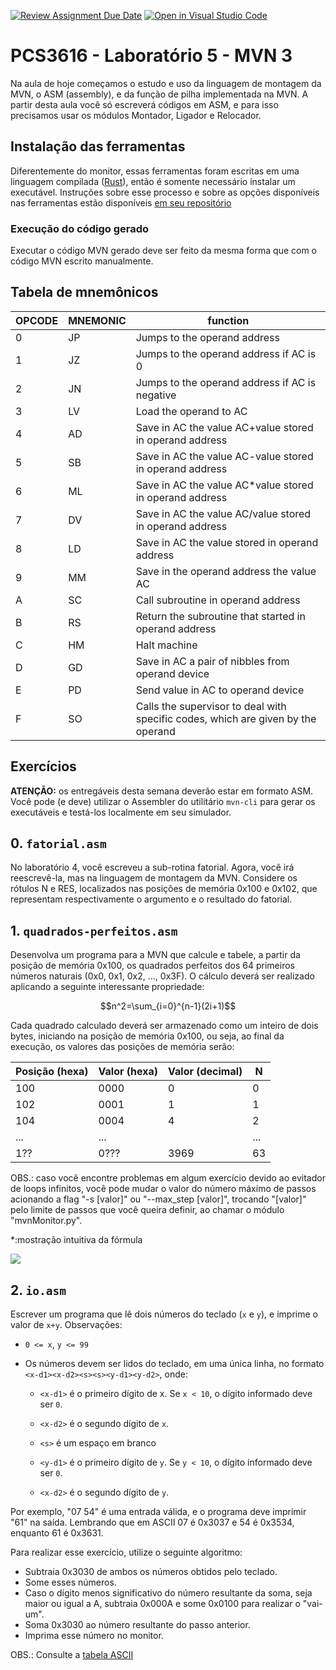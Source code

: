 [![Review Assignment Due Date](https://classroom.github.com/assets/deadline-readme-button-22041afd0340ce965d47ae6ef1cefeee28c7c493a6346c4f15d667ab976d596c.svg)](https://classroom.github.com/a/8K2hEYnH)
[![Open in Visual Studio Code](https://classroom.github.com/assets/open-in-vscode-2e0aaae1b6195c2367325f4f02e2d04e9abb55f0b24a779b69b11b9e10269abc.svg)](https://classroom.github.com/online_ide?assignment_repo_id=18245657&assignment_repo_type=AssignmentRepo)
# PCS3616 - Laboratório 5 - MVN 3

Na aula de hoje começamos o estudo e uso da linguagem de montagem da
MVN, o ASM (assembly), e da função de pilha implementada na MVN.
A partir desta aula você só escreverá códigos em ASM, e para isso
precisamos usar os módulos Montador, Ligador e Relocador.

## Instalação das ferramentas

Diferentemente do monitor, essas ferramentas foram escritas em uma
linguagem compilada ([Rust](https://www.rust-lang.org/)), então é
somente necessário instalar um executável.
Instruções sobre esse processo e sobre as opções disponíveis nas
ferramentas estão disponíveis
[em seu repositório](https://github.com/PCS3616/mvn-rs#readme)

### Execução do código gerado

Executar o código MVN gerado deve ser feito da mesma forma que com o
código MVN escrito manualmente.

## Tabela de mnemônicos

| OPCODE | MNEMONIC | function |
| --- | --- | --- |
| 0 | JP |Jumps to the operand address |
| 1 | JZ |Jumps to the operand address if AC is 0 |
| 2 | JN |Jumps to the operand address if AC is negative |
| 3 | LV |Load the operand to AC |
| 4 | AD |Save in AC the value AC+value stored in operand address |
| 5 | SB |Save in AC the value AC-value stored in operand address |
| 6 | ML |Save in AC the value AC*value stored in operand address |
| 7 | DV |Save in AC the value AC/value stored in operand address |
| 8 | LD |Save in AC the value stored in operand address |
| 9 | MM |Save in the operand address the value AC |
| A | SC |Call subroutine in operand address |
| B | RS |Return the subroutine that started in operand address |
| C | HM |Halt machine |
| D | GD |Save in AC a pair of nibbles from operand device |
| E | PD |Send value in AC to operand device |
| F | SO |Calls the supervisor to deal with specific codes, which are given by the operand |

## Exercícios

**ATENÇÃO:** os entregáveis desta semana deverão estar em formato ASM.
Você pode (e deve) utilizar o Assembler do utilitário `mvn-cli` para
gerar os executáveis e testá-los localmente em seu simulador.

## 0.  `fatorial.asm`
No laboratório 4, você escreveu a sub-rotina fatorial. Agora,
    você irá reescrevê-la, mas na linguagem de montagem da MVN.
    Considere os rótulos N e RES, localizados nas posições de memória 0x100
    e 0x102, que representam respectivamente o argumento e o resultado do fatorial.

## 1. `quadrados-perfeitos.asm`
Desenvolva um programa para a MVN que calcule e tabele, a partir da
posição de memória 0x100, os quadrados perfeitos dos 64 primeiros
números naturais (0x0, 0x1, 0x2, ..., 0x3F). O cálculo deverá ser
realizado aplicando a seguinte interessante propriedade:

$$n^2=\sum_{i=0}^{n-1}(2i+1)$$

Cada quadrado calculado deverá ser armazenado como um inteiro de dois
bytes, iniciando na posição de memória 0x100, ou seja, ao final da
execução, os valores das posições de memória serão:

 |Posição (hexa)         |Valor (hexa)|Valor (decimal)|N                 |
 |-----------------------|------------|---------------|------------------|
 |100                    |0000        |0              |0                 |
 |102                    |0001        |1              |1                 |
 |104                    |0004        |4              |2                 |
 |...                    |...         |               |...               |
 |1??                    |0???        |3969           |63                |

OBS.: caso você encontre problemas em algum exercício devido ao evitador
de loops infinitos, você pode mudar o valor do número máximo de passos
acionando a flag "-s \[valor\]" ou "\--max_step \[valor\]", trocando
"\[valor\]" pelo limite de passos que você queira definir, ao chamar o
módulo "mvnMonitor.py".

\*:mostração intuitiva da fórmula

![](./media/image1.png)

## 2. `io.asm`
Escrever um programa que lê dois números do teclado
(`x` e `y`), e imprime o valor de `x+y`. Observações:

- `0 <= x`, `y <= 99`

- Os números devem ser lidos do teclado, em uma única linha, no
formato `<x-d1><x-d2><s><s><y-d1><y-d2>`, onde:

  - `<x-d1>` é o primeiro dígito de x. Se `x < 10`, o dígito
  informado deve ser `0`.

  - `<x-d2>` é o segundo dígito de `x`.

  - `<s>` é um espaço em branco

  - `<y-d1>` é o primeiro dígito de `y`. Se `y < 10`, o dígito
  informado deve ser `0`.

  - `<x-d2>` é o segundo dígito de `y`.

Por exemplo, \"07 54\" é uma entrada válida, e o programa deve imprimir
\"61\" na saída. Lembrando que em ASCII 07 é 0x3037 e 54 é 0x3534, enquanto 61 é 0x3631.

Para realizar esse exercício, utilize o seguinte algoritmo:

- Subtraia 0x3030 de ambos os números obtidos pelo teclado.
- Some esses números.
- Caso o dígito menos significativo do número resultante da soma, seja maior ou igual a A, subtraia 0x000A e some 0x0100 para realizar o "vai-um".
- Soma 0x3030 ao número resultante do passo anterior.
- Imprima esse número no monitor.

OBS.: Consulte a [tabela ASCII](http://ascii.cl/)
